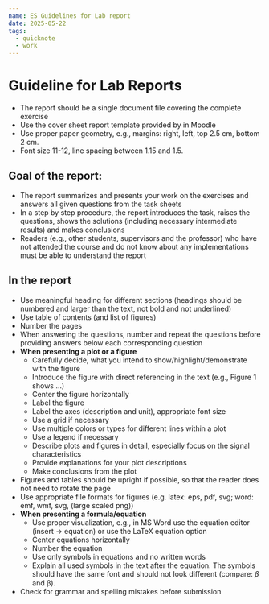 ```yaml
---
name: ES Guidelines for Lab report
date: 2025-05-22
tags:
  - quicknote
  - work
---
```

# Guideline for Lab Reports
- The report should be a single document file covering the complete exercise
- Use the cover sheet report template provided by in Moodle
- Use proper paper geometry, e.g., margins: right, left, top 2.5 cm, bottom 2 cm.
- Font size 11-12, line spacing between 1.15 and 1.5.

## Goal of the report:
- The report summarizes and presents your work on the exercises and answers all given questions from the task sheets
- In a step by step procedure, the report introduces the task, raises the questions, shows the solutions (including necessary intermediate results) and makes conclusions
- Readers (e.g., other students, supervisors and the professor) who have not attended the course and do not know about any implementations must be able to understand the report

## In the report
- Use meaningful heading for different sections (headings should be numbered and larger than the text, not bold and not underlined)
- Use table of contents (and list of figures)
- Number the pages
- When answering the questions, number and repeat the questions before providing answers below each corresponding question
- **When presenting a plot or a figure**
	- Carefully decide, what you intend to show/highlight/demonstrate with the figure
	- Introduce the figure with direct referencing in the text (e.g., Figure 1 shows …) 
	- Center the figure horizontally
	- Label the figure
	- Label the axes (description and unit), appropriate font size
	- Use a grid if necessary
	- Use multiple colors or types for different lines within a plot
	- Use a legend if necessary
	- Describe plots and figures in detail, especially focus on the signal characteristics
	- Provide explanations for your plot descriptions
	- Make conclusions from the plot
- Figures and tables should be upright if possible, so that the reader does not need to rotate the page
- Use appropriate file formats for figures (e.g. latex: eps, pdf, svg; word: emf, wmf, svg, (large scaled png)) 
- **When presenting a formula/equation**
	- Use proper visualization, e.g., in MS Word use the equation editor (insert -> equation) or use the LaTeX equation option
	- Center equations horizontally
	- Number the equation
	- Use only symbols in equations and no written words
	- Explain all used symbols in the text after the equation. The symbols should have the same font and should not look different (compare: 𝛽 and β).
- Check for grammar and spelling mistakes before submission